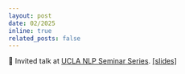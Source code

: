 ```yaml
---
layout: post
date: 02/2025
inline: true
related_posts: false
---
```


🎤 Invited talk at [UCLA NLP Seminar Series](https://uclanlp.github.io/nlp-seminar/). [\[slides\]](/assets/pdf/balancing_compliance_reliability_pdf.pdf)